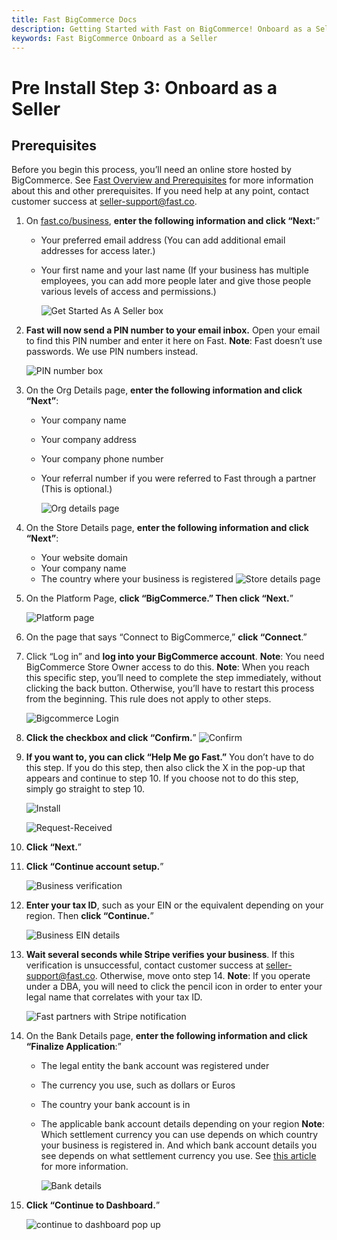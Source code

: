 ```yaml
---
title: Fast BigCommerce Docs
description: Getting Started with Fast on BigCommerce! Onboard as a Seller
keywords: Fast BigCommerce Onboard as a Seller
---
```


# Pre Install Step 3: Onboard as a Seller

## Prerequisites

Before you begin this process, you’ll need an online store hosted by BigCommerce. See [Fast Overview and Prerequisites](Fast-Overview-and-Prerequisites.md) for more information about this and other prerequisites. If you need help at any point, contact customer success at seller-support@fast.co.

1. On [fast.co/business](https://www.fast.co/business), **enter the following information and click “Next:**”

   - Your preferred email address (You can add additional email addresses for access later.)
   - Your first name and your last name (If your business has multiple employees, you can add more people later and give those people various levels of access and permissions.)

     ![Get Started As A Seller box](images/both1.png)

2. **Fast will now send a PIN number to your email inbox.** Open your email to find this PIN number and enter it here on Fast.
   **Note**: Fast doesn’t use passwords. We use PIN numbers instead.

   ![PIN number box](images/both2.png)

3. On the Org Details page, **enter the following information and click “Next”**:

   - Your company name
   - Your company address
   - Your company phone number
   - Your referral number if you were referred to Fast through a partner (This is optional.)

     ![Org details page](images/both3.png)

4. On the Store Details page, **enter the following information and click “Next”**:

   - Your website domain
   - Your company name
   - The country where your business is registered
     ![Store details page](images/both4.png)

5. On the Platform Page, **click “BigCommerce.” Then click “Next.**”

   ![Platform page](images/big1.png)

6. On the page that says “Connect to BigCommerce,” **click “Connect**.”

7. Click “Log in” and **log into your BigCommerce account**.
   **Note**: You need BigCommerce Store Owner access to do this.
   **Note**: When you reach this specific step, you’ll need to complete the step immediately, without clicking the back button. Otherwise, you’ll have to restart this process from the beginning. This rule does not apply to other steps.

   ![Bigcommerce Login](images/big22.png)

8. **Click the checkbox and click “Confirm.**”
   ![Confirm](images/big3.png)

9. **If you want to, you can click “Help Me go Fast.”** You don’t have to do this step. If you do this step, then also click the X in the pop-up that appears and continue to step 10. If you choose not to do this step, simply go straight to step 10.

   ![Install](images/big4.png)

   ![Request-Received](images/both5.png)

10. **Click “Next.**”
11. **Click “Continue account setup.**”

    ![Business verification](images/both6.png)

12. **Enter your tax ID**, such as your EIN or the equivalent depending on your region. Then **click “Continue.**”

    ![Business EIN details](images/both7.png)

13) **Wait several seconds while Stripe verifies your business**. If this verification is unsuccessful, contact customer success at seller-support@fast.co. Otherwise, move onto step 14.
    **Note**: If you operate under a DBA, you will need to click the pencil icon in order to enter your legal name that correlates with your tax ID.

    ![Fast partners with Stripe notification](images/both8.png)

14. On the Bank Details page, **enter the following information and click “Finalize Application**:”

    - The legal entity the bank account was registered under
    - The currency you use, such as dollars or Euros
    - The country your bank account is in
    - The applicable bank account details depending on your region
      **Note**: Which settlement currency you can use depends on which country your business is registered in. And which bank account details you see depends on what settlement currency you use. See [this article](https://stripe.com/docs/connect/bank-debit-card-payouts#supported-settlement) for more information.

      ![Bank details](images/both9.png)

15. **Click “Continue to Dashboard.**”

    ![continue to dashboard pop up](images/both10.png)
